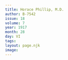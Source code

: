 ```yaml
---
title: Horace Phillip, M.D.
author: B-7542
issue: 18
volume: 7
year: 1917
month: 28
day: VI
tags:
layout: page.njk
image:
---
```





